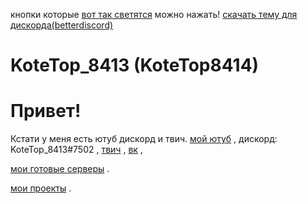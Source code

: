 
кнопки которые [вот так светятся](https://google.com) можно нажать!
[скачать тему для дискорда(betterdiscord)](https://kotetop8414.github.io/top.ccs)
# KoteTop_8413 (KoteTop8414)
# Привет!
Кстати у меня есть ютуб дискорд и твич.
[мой ютуб](https://www.youtube.com/channel/UCesFGmiO66ENNL5wcj1CTYQ) ,
дискорд: KoteTop_8413#7502 ,
[твич](https://www.twitch.tv/kotetop8413) ,
[вк](https://vk.com/kotetop8413) ,







[мои готовые серверы](https://kotetop8414.github.io/servers_download/) .






[мои проекты](https://kotetop8414.github.io/projects/)  .





  
  

  
